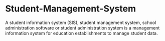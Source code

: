 # Student-Management-System
A student information system (SIS), student management system, school administration software or student administration system is a management information system for education establishments to manage student data.
